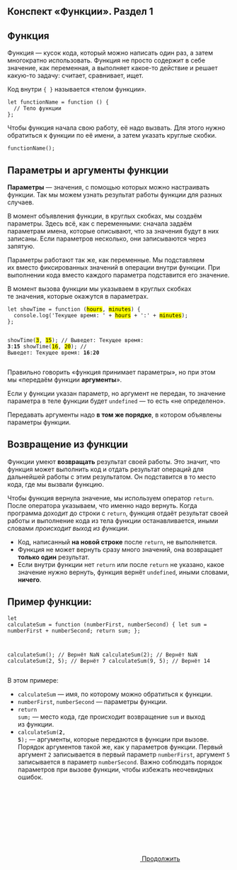 <section class="course-theory__content"><h1 class="course-theory__content-heading course-theory__content-heading--synopsis">Конспект «Функции». Раздел&nbsp;1</h1><div class="course-theory__content-text"><h2>Функция</h2><p>Функция&nbsp;— кусок кода, который можно написать один раз, а&nbsp;затем многократно использовать. Функция не&nbsp;просто содержит в&nbsp;себе значение, как переменная, а&nbsp;выполняет какое-то действие и&nbsp;решает какую-то задачу: считает, сравнивает, ищет.</p><p>Код внутри <code>{ }</code> называется «телом функции».</p><pre><code>let functionName = function () {
  // Тело функции
};</code></pre><p>Чтобы функция начала свою работу, её&nbsp;надо вызвать. Для этого нужно обратиться к&nbsp;функции по&nbsp;её&nbsp;имени, а&nbsp;затем указать круглые скобки.</p><pre><code>functionName();</code></pre><h2>Параметры и аргументы функции</h2><p><b>Параметры</b>&nbsp;— значения, с&nbsp;помощью которых можно настраивать функции. Так мы&nbsp;можем узнать результат работы функции для разных случаев.</p><p>В&nbsp;момент объявления функции, в&nbsp;круглых скобках, мы&nbsp;создаём параметры. Здесь всё, как с&nbsp;переменными: сначала задаём параметрам имена, которые описывают, что за&nbsp;значения будут в&nbsp;них записаны. Если параметров несколько, они записываются через запятую.</p><p>Параметры работают так&nbsp;же, как переменные. Мы&nbsp;подставляем их&nbsp;вместо фиксированных значений в&nbsp;операции внутри функции. При выполнении кода вместо каждого параметра подставится его значение.</p><p>В&nbsp;момент вызова функции мы&nbsp;указываем в&nbsp;круглых скобках те&nbsp;значения, которые окажутся в&nbsp;параметрах.</p><pre><code>let showTime = function (<mark>hours</mark>, <mark>minutes</mark>) {
  console.log('Текущее время: ' + <mark>hours</mark> + ':' + <mark>minutes</mark>);
};

showTime(<mark>3</mark>, <mark>15</mark>); // Выведет: Текущее время: <b>3</b>:<b>15</b>
showTime(<mark>16</mark>, <mark>20</mark>); // Выведет: Текущее время: <b>16</b>:<b>20</b></code></pre><p>Правильно
говорить «функция принимает параметры», но&nbsp;при этом мы&nbsp;«передаём функции <b>аргументы</b>».</p><p>Если
у&nbsp;функции указан параметр, но&nbsp;аргумент не&nbsp;передан, то&nbsp;значение параметра в&nbsp;теле функции
будет <code>undefined</code>&nbsp;— то&nbsp;есть «не определено».</p><p>Передавать аргументы&nbsp;надо <b>
в&nbsp;том&nbsp;же порядке</b>, в&nbsp;котором объявлены параметры функции.</p><h2>Возвращение из функции</h2><p>Функции
умеют <b>возвращать</b> результат своей работы. Это значит, что функция может выполнить код и&nbsp;отдать результат
операций для дальнейшей работы с&nbsp;этим результатом. Он&nbsp;подставится в&nbsp;то&nbsp;место кода, где
мы&nbsp;вызвали функцию.</p><p>Чтобы функция вернула значение, мы&nbsp;используем оператор <code>return</code>. После
оператора указываем, что именно надо вернуть. Когда программа доходит до&nbsp;строки с&nbsp;<code>return</code>, функция
отдаёт результат своей работы и&nbsp;выполнение кода из&nbsp;тела функции останавливается, иными словами <i>происходит
выход из&nbsp;функции</i>.</p><ul><li>Код, написанный <b>на&nbsp;новой строке</b> после <code>return</code>,
не&nbsp;выполняется.</li><li>Функция не&nbsp;может вернуть сразу много значений, она возвращает <b>только один</b>
результат.</li><li>Если внутри функции нет <code>return</code> или после <code>return</code> не&nbsp;указано, какое
значение нужно вернуть, функция вернёт <code>undefined</code>, иными словами, <b>ничего</b>.</li></ul><h2>Пример
функции:</h2><pre><code>let calculateSum = function (numberFirst, numberSecond) { let sum = numberFirst + numberSecond;
return sum; };

calculateSum(); // Вернёт NaN calculateSum(2); // Вернёт NaN calculateSum(2, 5); // Вернёт 7 calculateSum(9, 5); //
Вернёт 14
</code></pre><p>В&nbsp;этом примере:</p><ul><li><code>calculateSum</code>&nbsp;—&nbsp;имя, по&nbsp;которому можно
обратиться к&nbsp;функции.</li><li><code>numberFirst</code>, <code>numberSecond</code>&nbsp;— параметры
функции.</li><li><code>return sum;</code>&nbsp;—&nbsp;место кода, где происходит возвращение <code>sum</code>
и&nbsp;выход из&nbsp;функции.</li><li><code>calculateSum(<b>2</b>, <b>5</b>);</code>&nbsp;—&nbsp;аргументы, которые
передаются в&nbsp;функции при вызове. Порядок аргументов такой&nbsp;же, как у&nbsp;параметров функции. Первый
аргумент <code>2</code> записывается в&nbsp;первый параметр <code>numberFirst</code>, аргумент <code>5</code>
записывается в&nbsp;параметр <code>numberSecond</code>. Важно соблюдать порядок параметров при вызове функции, чтобы
избежать неочевидных
ошибок.</li></ul><br><a class="button button--green button--large button--wide button--icon" href="/courses/215/run/10"><svg aria-hidden="true"><use xlink:href="/img/sprites/general.v45.svg#icon-check-bold"></use></svg>
Продолжить
</a></div></section>